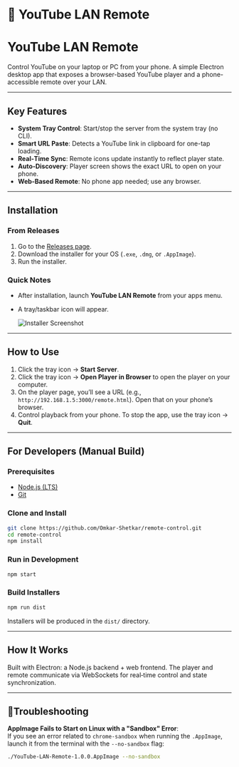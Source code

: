 # 🚀 YouTube LAN Remote

# YouTube LAN Remote

Control YouTube on your laptop or PC from your phone. A simple Electron desktop app that exposes a browser-based YouTube player and a phone-accessible remote over your LAN.

---

## Key Features

- **System Tray Control**: Start/stop the server from the system tray (no CLI).
- **Smart URL Paste**: Detects a YouTube link in clipboard for one-tap loading.
- **Real‑Time Sync**: Remote icons update instantly to reflect player state.
- **Auto‑Discovery**: Player screen shows the exact URL to open on your phone.
- **Web‑Based Remote**: No phone app needed; use any browser.

---

## Installation

### From Releases

1. Go to the [Releases page](https://github.com/Omkar-Shetkar/remote-control/releases).
2. Download the installer for your OS (`.exe`, `.dmg`, or `.AppImage`).
3. Run the installer.

### Quick Notes

- After installation, launch **YouTube LAN Remote** from your apps menu.
- A tray/taskbar icon will appear.

  ![Installer Screenshot](<media/Screenshot 2025-10-17 at 9.27.52 AM.png>)

---

## How to Use

1. Click the tray icon → **Start Server**.
2. Click the tray icon → **Open Player in Browser** to open the player on your computer.
3. On the player page, you’ll see a URL (e.g., `http://192.168.1.5:3000/remote.html`). Open that on your phone’s browser.
4. Control playback from your phone. To stop the app, use the tray icon → **Quit**.

---

## For Developers (Manual Build)

### Prerequisites

- [Node.js (LTS)](https://nodejs.org/)
- [Git](https://git-scm.com/)

### Clone and Install

```bash
git clone https://github.com/Omkar-Shetkar/remote-control.git
cd remote-control
npm install
```

### Run in Development

```bash
npm start
```

### Build Installers

```bash
npm run dist
```

Installers will be produced in the `dist/` directory.

---

## How It Works

Built with Electron: a Node.js backend + web frontend. The player and remote communicate via WebSockets for real‑time control and state synchronization.

---

## 🐛Troubleshooting

**AppImage Fails to Start on Linux with a "Sandbox" Error**:  
If you see an error related to `chrome-sandbox` when running the `.AppImage`, launch it from the terminal with the `--no-sandbox` flag:

```bash
./YouTube-LAN-Remote-1.0.0.AppImage --no-sandbox
```